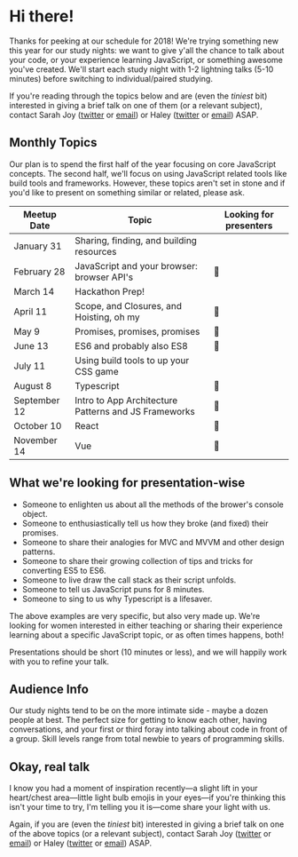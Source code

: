 # Hi there!

Thanks for peeking at our schedule for 2018! We're trying something new this year for our study nights: we want to give y'all the chance to talk about your code, or your experience learning JavaScript, or something awesome you've created. We'll start each study night with 1-2 lightning talks (5-10 minutes) before switching to individual/paired studying.

If you're reading through the topics below and are (even the *tiniest* bit) interested in giving a brief talk on one of them (or a relevant subject), contact Sarah Joy ([twitter](http://twitter.com/superissarah) or [email](mailto:sarahjoy@alchemycodelab.com)) or Haley ([twitter](https://twitter.com/haley_elder) or [email](hello@haleyelder.com)) ASAP.

## Monthly Topics
Our plan is to spend the first half of the year focusing on core JavaScript concepts. The second half, we'll focus on using JavaScript related tools like build tools and frameworks. However, these topics aren't set in stone and if you'd like to present on something similar or related, please ask.

| Meetup Date | Topic | Looking for presenters |
| --- | --- | --- |
| January 31 | Sharing, finding, and building resources |
| February 28 | JavaScript and your browser: browser API's | 👀
| March 14 | Hackathon Prep! | 
| April 11 | Scope, and Closures, and Hoisting, oh my | 👀
| May 9 | Promises, promises, promises | 👀
| June 13 | ES6 and probably also ES8 | 👀
| July 11 | Using build tools to up your CSS game | 
| August 8 | Typescript | 👀
| September 12 | Intro to App Architecture Patterns and JS Frameworks | 👀
| October  10| React  | 👀
| November 14 | Vue | 👀

## What we're looking for presentation-wise

- Someone to enlighten us about all the methods of the brower's console object.
- Someone to enthusiastically tell us how they broke (and fixed) their promises.
- Someone to share their analogies for MVC and MVVM and other design patterns.
- Someone to share their growing collection of tips and tricks for converting ES5 to ES6.
- Someone to live draw the call stack as their script unfolds.
- Someone to tell us JavaScript puns for 8 minutes.
- Someone to sing to us why Typescript is a lifesaver.

The above examples are very specific, but also very made up. We're looking for women interested in either teaching or sharing their experience learning about a specific JavaScript topic, or as often times happens, both!

Presentations should be short (10 minutes or less), and we will happily work with you to refine your talk.

## Audience Info
Our study nights tend to be on the more intimate side - maybe a dozen people at best. The perfect size for getting to know each other, having conversations, and your first or third foray into talking about code in front of a group. Skill levels range from total newbie to years of programming skills.

## Okay, real talk
I know you had a moment of inspiration recently—a slight lift in your heart/chest area—little light bulb emojis in your eyes—if you're thinking this isn't your time to try, I'm telling you it is—come share your light with us.

Again, if you are (even the *tiniest* bit) interested in giving a brief talk on one of the above topics (or a relevant subject), contact Sarah Joy ([twitter](http://twitter.com/superissarah) or [email](mailto:sarahjoy@alchemycodelab.com)) or Haley ([twitter](https://twitter.com/haley_elder) or [email](hello@haleyelder.com)) ASAP.
